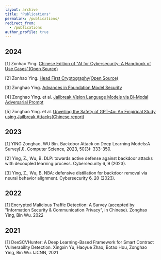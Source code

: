 ```yaml
---
layout: archive
title: "Publications"
permalink: /publications/
redirect_from:
  - /publications
author_profile: true
---
```

## 2024
[1] Zonhao Ying. [Chinese Edition of "AI for Cybersecurity: A Handbook of Use Cases"(Open Source)](https://elwood.gitbook.io/ai-for-cybersecurity)

[2] Zonhao Ying. [Head First Cryptography(Open Source)](https://elwood.gitbook.io/head-first-cryptography/)

[3] Zonghao Ying. [Advances in Foundation Model Security](https://elwood.gitbook.io/foundation-model-sec/)

[4] Zonghao Ying. et al. [Jailbreak Vision Language Models via Bi-Modal Adversarial Prompt](https://arxiv.org/abs/2406.04031)

[5] Zonghao Ying. et al. [Unveiling the Safety of GPT-4o: An Empirical Study using Jailbreak Attacks](https://arxiv.org/abs/2406.06302)([Chinese report](https://mp.weixin.qq.com/s/5fK3WyYnwMND8gXjWb-B2g))
## 2023
[1] YING Zonghao, WU Bin. Backdoor Attack on Deep Learning Models:A Survey[J]. Computer Science, 2023, 50(3): 333-350.

[2] Ying, Z., Wu, B. DLP: towards active defense against backdoor attacks with decoupled learning process. Cybersecurity 6, 9 (2023).

[3] Ying, Z., Wu, B. NBA: defensive distillation for backdoor removal via neural behavior alignment. Cybersecurity 6, 20 (2023).
## 2022
[1] Encrypted Malicious Traffic Detection: A Survey (accepted by "Information Security & Communication Privacy", in Chinese). Zonghao Ying, Bin Wu. 2022
## 2021
[1] DeeSCVHunter: A Deep Learning-Based Framework for Smart Contract Vulnerability Detection. Xingxin Yu, Haoyue Zhao, Botao Hou, Zonghao Ying, Bin Wu. IJCNN, 2021
